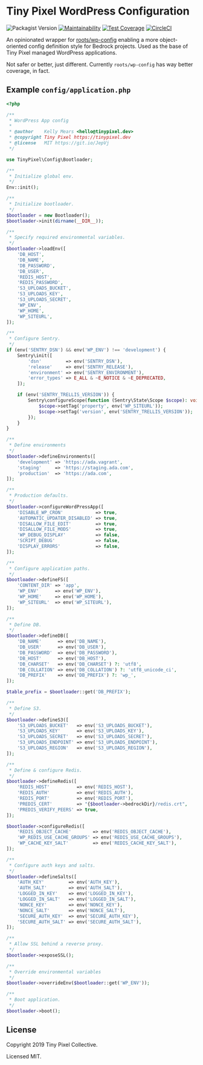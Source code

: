 # Tiny Pixel WordPress Configuration

![Packagist Version](https://img.shields.io/packagist/v/tiny-pixel/config)
[![Maintainability](https://api.codeclimate.com/v1/badges/97d1ec006ef738b2838a/maintainability)](https://codeclimate.com/github/pixelcollective/config/maintainability)
[![Test Coverage](https://api.codeclimate.com/v1/badges/97d1ec006ef738b2838a/test_coverage)](https://codeclimate.com/github/pixelcollective/config/test_coverage)
[![CircleCI](https://circleci.com/gh/pixelcollective/config.svg?style=shield)](https://circleci.com/gh/pixelcollective/config)

An opinionated wrapper for [roots/wp-config](https://github.com/roots/wp-config) enabling a more object-oriented config definition style for Bedrock projects. Used as the base of Tiny Pixel managed WordPress applications.

Not safer or better, just different. Currently `roots/wp-config` has way better coverage, in fact.

## Example `config/application.php`

```php
<?php

/**
 * WordPress App config
 *
 * @author    Kelly Mears <hello@tinypixel.dev>
 * @copyright Tiny Pixel https://tinypixel.dev
 * @license   MIT https://git.io/JepVj
 */

use TinyPixel\Config\Bootloader;

/**
 * Initialize global env.
 */
Env::init();

/**
 * Initialize bootloader.
 */
$bootloader = new Bootloader();
$bootloader->init(dirname(__DIR__));

/**
 * Specify required environmental variables.
 */
$bootloader->loadEnv([
    'DB_HOST',
    'DB_NAME',
    'DB_PASSWORD',
    'DB_USER',
    'REDIS_HOST',
    'REDIS_PASSWORD',
    'S3_UPLOADS_BUCKET',
    'S3_UPLOADS_KEY',
    'S3_UPLOADS_SECRET',
    'WP_ENV',
    'WP_HOME',
    'WP_SITEURL',
]);

/**
 * Configure Sentry.
 */
if (env('SENTRY_DSN') && env('WP_ENV') !== 'development') {
    Sentry\init([
        'dsn'         => env('SENTRY_DSN'),
        'release'     => env('SENTRY_RELEASE'),
        'environment' => env('SENTRY_ENVIRONMENT'),
        'error_types' => E_ALL & ~E_NOTICE & ~E_DEPRECATED,
    ]);

    if (env('SENTRY_TRELLIS_VERSION')) {
        Sentry\configureScope(function (Sentry\State\Scope $scope): void {
            $scope->setTag('property', env('WP_SITEURL'));
            $scope->setTag('version', env('SENTRY_TRELLIS_VERSION'));
        });
    }
}

/**
 * Define environments
 */
$bootloader->defineEnvironments([
    'development' => 'https://ada.vagrant',
    'staging'     => 'https://staging.ada.com',
    'production'  => 'https://ada.com',
]);

/**
 * Production defaults.
 */
$bootloader->configureWordPressApp([
    'DISABLE_WP_CRON'            => true,
    'AUTOMATIC_UPDATER_DISABLED' => true,
    'DISALLOW_FILE_EDIT'         => true,
    'DISALLOW_FILE_MODS'         => true,
    'WP_DEBUG_DISPLAY'           => false,
    'SCRIPT_DEBUG'               => false,
    'DISPLAY_ERRORS'             => false,
]);

/**
 * Configure application paths.
 */
$bootloader->defineFS([
    'CONTENT_DIR' => 'app',
    'WP_ENV'      => env('WP_ENV'),
    'WP_HOME'     => env('WP_HOME'),
    'WP_SITEURL'  => env('WP_SITEURL'),
]);

/**
 * Define DB.
 */
$bootloader->defineDB([
    'DB_NAME'      => env('DB_NAME'),
    'DB_USER'      => env('DB_USER'),
    'DB_PASSWORD'  => env('DB_PASSWORD'),
    'DB_HOST'      => env('DB_HOST'),
    'DB_CHARSET'   => env('DB_CHARSET') ?: 'utf8',
    'DB_COLLATION' => env('DB_COLLATION') ?: 'utf8_unicode_ci',
    'DB_PREFIX'    => env('DB_PREFIX') ?: 'wp_',
]);

$table_prefix = $bootloader::get('DB_PREFIX');

/**
 * Define S3.
 */
$bootloader->defineS3([
    'S3_UPLOADS_BUCKET'   => env('S3_UPLOADS_BUCKET'),
    'S3_UPLOADS_KEY'      => env('S3_UPLOADS_KEY'),
    'S3_UPLOADS_SECRET'   => env('S3_UPLOADS_SECRET'),
    'S3_UPLOADS_ENDPOINT' => env('S3_UPLOADS_ENDPOINT'),
    'S3_UPLOADS_REGION'   => env('S3_UPLOADS_REGION'),
]);

/**
 * Define & configure Redis.
 */
$bootloader->defineRedis([
    'REDIS_HOST'          => env('REDIS_HOST'),
    'REDIS_AUTH'          => env('REDIS_AUTH'),
    'REDIS_PORT'          => env('REDIS_PORT'),
    'PREDIS_CERT'         => "{$bootloader->bedrockDir}/redis.crt",
    'PREDIS_VERIFY_PEERS' => true,
]);

$bootloader->configureRedis([
    'REDIS_OBJECT_CACHE'        => env('REDIS_OBJECT_CACHE'),
    'WP_REDIS_USE_CACHE_GROUPS' => env('REDIS_USE_CACHE_GROUPS'),
    'WP_CACHE_KEY_SALT'         => env('REDIS_CACHE_KEY_SALT'),
]);

/**
 * Configure auth keys and salts.
 */
$bootloader->defineSalts([
    'AUTH_KEY'         => env('AUTH_KEY'),
    'AUTH_SALT'        => env('AUTH_SALT'),
    'LOGGED_IN_KEY'    => env('LOGGED_IN_KEY'),
    'LOGGED_IN_SALT'   => env('LOGGED_IN_SALT'),
    'NONCE_KEY'        => env('NONCE_KEY'),
    'NONCE_SALT'       => env('NONCE_SALT'),
    'SECURE_AUTH_KEY'  => env('SECURE_AUTH_KEY'),
    'SECURE_AUTH_SALT' => env('SECURE_AUTH_SALT'),
]);

/**
 * Allow SSL behind a reverse proxy.
 */
$bootloader->exposeSSL();

/**
 * Override environmental variables
 */
$bootloader->overrideEnv($bootloader::get('WP_ENV'));

/**
 * Boot application.
 */
$bootloader->boot();
```

## License

Copyright 2019 Tiny Pixel Collective.

Licensed MIT.
